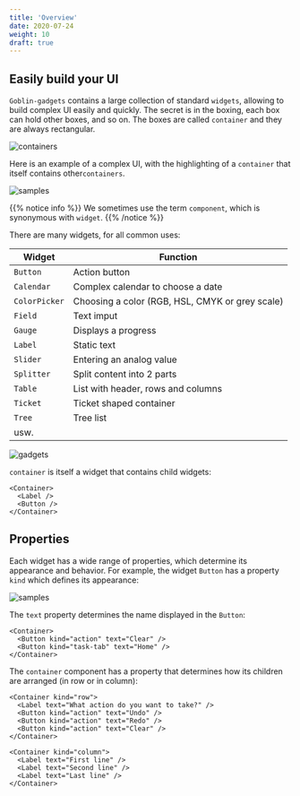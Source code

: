```yaml
---
title: 'Overview'
date: 2020-07-24
weight: 10
draft: true
---
```


## Easily build your UI

`Goblin-gadgets` contains a large collection of standard `widgets`, allowing to
build complex UI easily and quickly. The secret is in the boxing, each box can
hold other boxes, and so on. The boxes are called `container` and they are
always rectangular.

![containers](/img/gadgets.containers.png?width=500px)

Here is an example of a complex UI, with the highlighting of a `container` that
itself contains other`containers`.

![samples](/img/gadgets.sample1.png?width=900px)

{{% notice info %}} We sometimes use the term `component`, which is synonymous
with `widget`. {{% /notice %}}

There are many widgets, for all common uses:

| Widget        | Function                                        |
| ------------- | ----------------------------------------------- |
| `Button`      | Action button                                   |
| `Calendar`    | Complex calendar to choose a date               |
| `ColorPicker` | Choosing a color (RGB, HSL, CMYK or grey scale) |
| `Field`       | Text imput                                      |
| `Gauge`       | Displays a progress                             |
| `Label`       | Static text                                     |
| `Slider`      | Entering an analog value                        |
| `Splitter`    | Split content into 2 parts                      |
| `Table`       | List with header, rows and columns              |
| `Ticket`      | Ticket shaped container                         |
| `Tree`        | Tree list                                       |
| usw.          |                                                 |

![gadgets](/img/gadgets.sample2.png?width=600px)

`container` is itself a widget that contains child widgets:

```
<Container>
  <Label />
  <Button />
</Container>
```

## Properties

Each widget has a wide range of properties, which determine its appearance and
behavior. For example, the widget `Button` has a property `kind` which defines
its appearance:

![samples](/img/gadgets.buttons.png)

The `text` property determines the name displayed in the `Button`:

```
<Container>
  <Button kind="action" text="Clear" />
  <Button kind="task-tab" text="Home" />
</Container>
```

The `container` component has a property that determines how its children are
arranged (in row or in column):

```
<Container kind="row">
  <Label text="What action do you want to take?" />
  <Button kind="action" text="Undo" />
  <Button kind="action" text="Redo" />
  <Button kind="action" text="Clear" />
</Container>
```

```
<Container kind="column">
  <Label text="First line" />
  <Label text="Second line" />
  <Label text="Last line" />
</Container>
```
